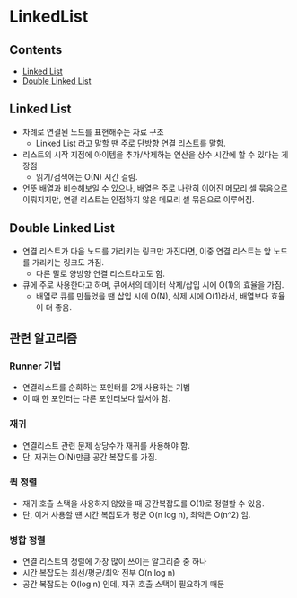 # LinkedList

## Contents
- [Linked List](#Linked_List)
- [Double Linked List](#Double_Linked_List)

## Linked List
- 차례로 연결된 노드를 표현해주는 자료 구조
  - Linked List 라고 말할 땐 주로 단방향 연결 리스트를 말함.
- 리스트의 시작 지점에 아이템을 추가/삭제하는 연산을 상수 시간에 할 수 있다는 게 장점
  - 읽기/검색에는 O(N) 시간 걸림.
- 언뜻 배열과 비슷해보일 수 있으나, 배열은 주로 나란히 이어진 메모리 셀 묶음으로 이뤄지지만, 연결 리스트는 인접하지 않은 메모리 셀 묶음으로 이루어짐.

## Double Linked List
- 연결 리스트가 다음 노드를 가리키는 링크만 가진다면, 이중 연결 리스트는 앞 노드를 가리키는 링크도 가짐.
  - 다른 말로 양방향 연결 리스트라고도 함.
- 큐에 주로 사용한다고 하며, 큐에서의 데이터 삭제/삽입 시에 O(1)의 효율을 가짐.
  - 배열로 큐를 만들었을 땐 삽입 시에 O(N), 삭제 시에 O(1)라서, 배열보다 효율이 더 좋음.


## 관련 알고리즘

### Runner 기법
- 연결리스트를 순회하는 포인터를 2개 사용하는 기법
- 이 떄 한 포인터는 다른 포인터보다 앞서야 함.

### 재귀
- 연결리스트 관련 문제 상당수가 재귀를 사용해야 함.
- 단, 재귀는 O(N)만큼 공간 복잡도를 가짐.

### 퀵 정렬
- 재귀 호출 스택을 사용하지 않았을 때 공간복잡도를 O(1)로 정렬할 수 있음.
- 단, 이거 사용할 떈 시간 복잡도가 평균 O(n log n), 최악은 O(n^2) 임.

### 병합 정렬
- 연결 리스트의 정렬에 가장 많이 쓰이는 알고리즘 중 하나
- 시간 복잡도는 최선/평균/최악 전부 O(n log n)
- 공간 복잡도는 O(log n) 인데, 재귀 호출 스택이 필요하기 때문